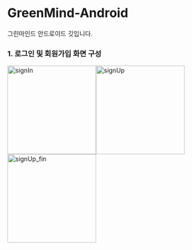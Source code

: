 # GreenMind-Android
그린마인드 안드로이드 깃입니다.

### 1. 로그인 및 회원가입 화면 구성
<img width="200" alt="signIn" src="https://user-images.githubusercontent.com/57608585/75414482-0563fb80-596c-11ea-98e6-c925a7cef4aa.png"><img width="200" alt="signUp" src="https://user-images.githubusercontent.com/57608585/75414583-5c69d080-596c-11ea-951e-b740979da56c.png"><img width="200" alt="signUp_fin" src="https://user-images.githubusercontent.com/57608585/75414648-8de29c00-596c-11ea-8ca1-2e2dd6b3544d.png">
